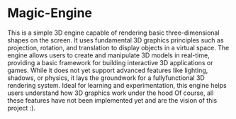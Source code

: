 # Magic-Engine
This is a simple 3D engine capable of rendering basic three-dimensional shapes on the screen. It uses fundamental 3D graphics principles such as projection, rotation, and translation to display objects in a virtual space. The engine allows users to create and manipulate 3D models in real-time, providing a basic framework for building interactive 3D applications or games. While it does not yet support advanced features like lighting, shadows, or physics, it lays the groundwork for a fullyfunctional 3D rendering system. Ideal for learning and experimentation, this engine helps users understand how 3D graphics work under the hood Of course, all these features have not been implemented yet and are the vision of this project :). 
